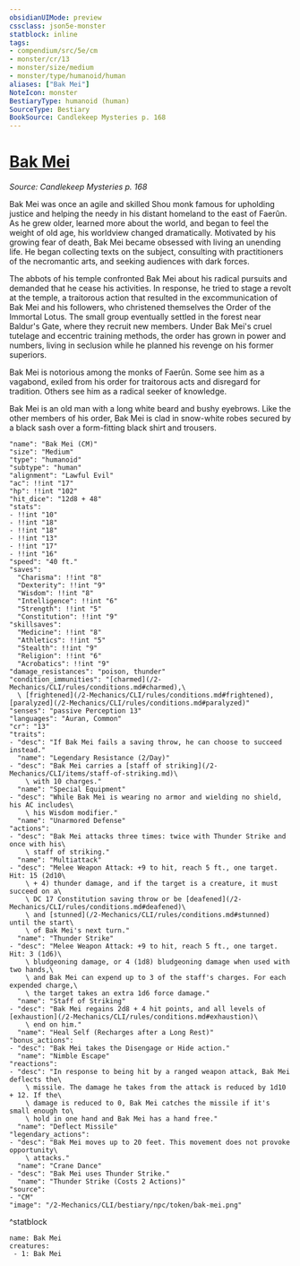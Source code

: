 ```yaml
---
obsidianUIMode: preview
cssclass: json5e-monster
statblock: inline
tags:
- compendium/src/5e/cm
- monster/cr/13
- monster/size/medium
- monster/type/humanoid/human
aliases: ["Bak Mei"]
NoteIcon: monster
BestiaryType: humanoid (human)
SourceType: Bestiary
BookSource: Candlekeep Mysteries p. 168
---
```

# [Bak Mei](2-Mechanics/CLI/bestiary/npc/bak-mei-cm.md)
*Source: Candlekeep Mysteries p. 168*  

Bak Mei was once an agile and skilled Shou monk famous for upholding justice and helping the needy in his distant homeland to the east of Faerûn. As he grew older, learned more about the world, and began to feel the weight of old age, his worldview changed dramatically. Motivated by his growing fear of death, Bak Mei became obsessed with living an unending life. He began collecting texts on the subject, consulting with practitioners of the necromantic arts, and seeking audiences with dark forces.

The abbots of his temple confronted Bak Mei about his radical pursuits and demanded that he cease his activities. In response, he tried to stage a revolt at the temple, a traitorous action that resulted in the excommunication of Bak Mei and his followers, who christened themselves the Order of the Immortal Lotus. The small group eventually settled in the forest near Baldur's Gate, where they recruit new members. Under Bak Mei's cruel tutelage and eccentric training methods, the order has grown in power and numbers, living in seclusion while he planned his revenge on his former superiors.

Bak Mei is notorious among the monks of Faerûn. Some see him as a vagabond, exiled from his order for traitorous acts and disregard for tradition. Others see him as a radical seeker of knowledge.

Bak Mei is an old man with a long white beard and bushy eyebrows. Like the other members of his order, Bak Mei is clad in snow-white robes secured by a black sash over a form-fitting black shirt and trousers.

```statblock
"name": "Bak Mei (CM)"
"size": "Medium"
"type": "humanoid"
"subtype": "human"
"alignment": "Lawful Evil"
"ac": !!int "17"
"hp": !!int "102"
"hit_dice": "12d8 + 48"
"stats":
- !!int "10"
- !!int "18"
- !!int "18"
- !!int "13"
- !!int "17"
- !!int "16"
"speed": "40 ft."
"saves":
  "Charisma": !!int "8"
  "Dexterity": !!int "9"
  "Wisdom": !!int "8"
  "Intelligence": !!int "6"
  "Strength": !!int "5"
  "Constitution": !!int "9"
"skillsaves":
  "Medicine": !!int "8"
  "Athletics": !!int "5"
  "Stealth": !!int "9"
  "Religion": !!int "6"
  "Acrobatics": !!int "9"
"damage_resistances": "poison, thunder"
"condition_immunities": "[charmed](/2-Mechanics/CLI/rules/conditions.md#charmed),\
  \ [frightened](/2-Mechanics/CLI/rules/conditions.md#frightened), [paralyzed](/2-Mechanics/CLI/rules/conditions.md#paralyzed)"
"senses": "passive Perception 13"
"languages": "Auran, Common"
"cr": "13"
"traits":
- "desc": "If Bak Mei fails a saving throw, he can choose to succeed instead."
  "name": "Legendary Resistance (2/Day)"
- "desc": "Bak Mei carries a [staff of striking](/2-Mechanics/CLI/items/staff-of-striking.md)\
    \ with 10 charges."
  "name": "Special Equipment"
- "desc": "While Bak Mei is wearing no armor and wielding no shield, his AC includes\
    \ his Wisdom modifier."
  "name": "Unarmored Defense"
"actions":
- "desc": "Bak Mei attacks three times: twice with Thunder Strike and once with his\
    \ staff of striking."
  "name": "Multiattack"
- "desc": "Melee Weapon Attack: +9 to hit, reach 5 ft., one target. Hit: 15 (2d10\
    \ + 4) thunder damage, and if the target is a creature, it must succeed on a\
    \ DC 17 Constitution saving throw or be [deafened](/2-Mechanics/CLI/rules/conditions.md#deafened)\
    \ and [stunned](/2-Mechanics/CLI/rules/conditions.md#stunned) until the start\
    \ of Bak Mei's next turn."
  "name": "Thunder Strike"
- "desc": "Melee Weapon Attack: +9 to hit, reach 5 ft., one target. Hit: 3 (1d6)\
    \ bludgeoning damage, or 4 (1d8) bludgeoning damage when used with two hands,\
    \ and Bak Mei can expend up to 3 of the staff's charges. For each expended charge,\
    \ the target takes an extra 1d6 force damage."
  "name": "Staff of Striking"
- "desc": "Bak Mei regains 2d8 + 4 hit points, and all levels of [exhaustion](/2-Mechanics/CLI/rules/conditions.md#exhaustion)\
    \ end on him."
  "name": "Heal Self (Recharges after a Long Rest)"
"bonus_actions":
- "desc": "Bak Mei takes the Disengage or Hide action."
  "name": "Nimble Escape"
"reactions":
- "desc": "In response to being hit by a ranged weapon attack, Bak Mei deflects the\
    \ missile. The damage he takes from the attack is reduced by 1d10 + 12. If the\
    \ damage is reduced to 0, Bak Mei catches the missile if it's small enough to\
    \ hold in one hand and Bak Mei has a hand free."
  "name": "Deflect Missile"
"legendary_actions":
- "desc": "Bak Mei moves up to 20 feet. This movement does not provoke opportunity\
    \ attacks."
  "name": "Crane Dance"
- "desc": "Bak Mei uses Thunder Strike."
  "name": "Thunder Strike (Costs 2 Actions)"
"source":
- "CM"
"image": "/2-Mechanics/CLI/bestiary/npc/token/bak-mei.png"
```
^statblock

```encounter-table
name: Bak Mei
creatures:
 - 1: Bak Mei
```